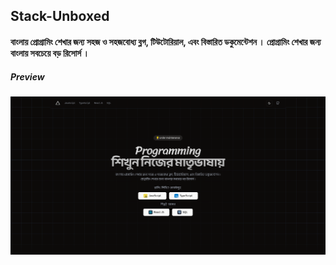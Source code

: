 ## Stack-Unboxed

#### বাংলায় প্রোগ্রামিং শেখার জন্য সহজ ও সহজবোধ্য ব্লগ, টিউটোরিয়াল, এবং বিস্তারিত ডকুমেন্টেশন । প্রোগ্রামিং শেখার জন্য বাংলায় সবচেয়ে বড় রিসোর্স ।


##### Preview 
<img src="./public/cover.png"/>